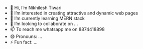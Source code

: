 - 👋 Hi, I’m Nikhilesh Tiwari 
- 👀 I’m interested in creating attractive and dynamic web pages
- 🌱 I’m currently learning MERN stack
- 💞️ I’m looking to collaborate on ...
- 📫 To reach me whatsapp me on 8874418898
- 😄 Pronouns: ...
- ⚡ Fun fact: ...

<!---
Nikhilesh0231/Nikhilesh0231 is a ✨ special ✨ repository because its `README.md` (this file) appears on your GitHub profile.
You can click the Preview link to take a look at your changes.
--->

